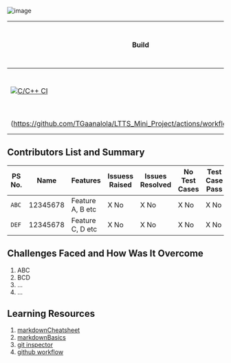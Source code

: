 
![image](https://user-images.githubusercontent.com/81503646/114870999-712a5180-9e16-11eb-811c-99421ba76fcb.png)


Build | Code Quality | Unity | [Git Inspector](using github.io option)
------|----------|-------|--------------
[![C/C++ CI](https://github.com/TGaanalola/LTTS_Mini_Project/actions/workflows/c-cpp.yml/badge.svg)](https://github.com/TGaanalola/V/actions/workflows/c-cpp.yml) | [![Static Cppcheck](https://github.com/TGaanalola/LTTS_Mini_Project/actions/workflows/cppcheck.yml/badge.svg)](https://github.com/TGaanalola/LTTS_Mini_Project/actions/workflows/cppcheck.yml) [![Dynamic Valgrind](https://github.com/TGaanalola/LTTS_Mini_Project/actions/workflows/CodeQuality_Dynamic.yml/badge.svg)](https://github.com/TGaanalola/LTTS_Mini_Project/actions/workflows/CodeQuality_Dynamic.yml)| [![Unity - Unit Testing](https://github.com/TGaanalola/LTTS_Mini_Project/actions/workflows/unity.yml/badge.svg)]
(https://github.com/TGaanalola/LTTS_Mini_Project/actions/workflows/unity.yml)| [![Git Inspector](https://github.com/TGaanalola/LTTS_Mini_Project/actions/workflows/gitinspector.yml/badge.svg)](https://github.com/TGaanalola/LTTS_Mini_Project/actions/workflows/gitinspector.yml)




## Contributors List and Summary

PS No. |  Name   |    Features    | Issuess Raised |Issues Resolved|No Test Cases|Test Case Pass
-------|---------|----------------|----------------|---------------|-------------|--------------
`ABC` | 12345678  | Feature A, B etc    | X No     | X No   |X No   |X No     
`DEF` | 12345678  | Feature C, D etc    | X No     | X No   |X No   |X No     

## Challenges Faced and How Was It Overcome

1. ABC
2. BCD
3. ...
4. ...

## Learning Resources
1. [markdownCheatsheet](https://github.com/adam-p/markdown-here/wiki/Markdown-Cheatsheet)
2. [markdownBasics](https://guides.github.com/features/mastering-markdown/)
3. [git inspector](https://github.com/ejwa/gitinspector.git)
4. [github workflow](https://docs.github.com/en/actions/learn-github-action)

